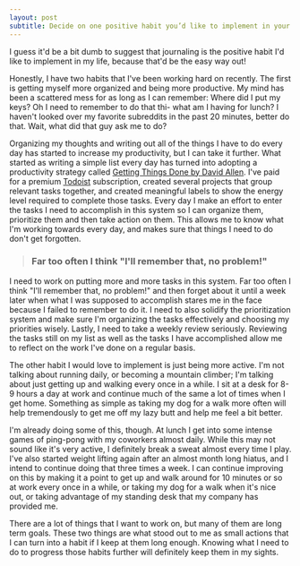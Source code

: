 ```yaml
---
layout: post
subtitle: Decide on one positive habit you’d like to implement in your life. Whether seemingly mundane (flossing) or perhaps life-altering (exercising), write out the steps you’ll take to get there.
---
```


I guess it'd be a bit dumb to suggest that journaling is the positive habit I'd like to implement in my life, because that'd be the easy way out!

Honestly, I have two habits that I've been working hard on recently. The first is getting myself more organized and being more productive. My mind has been a scattered mess for as long as I can remember: Where did I put my keys? Oh I need to remember to do that thi- what am I having for lunch? I haven't looked over my favorite subreddits in the past 20 minutes, better do that. Wait, what did that guy ask me to do?

Organizing my thoughts and writing out all of the things I have to do every day has started to increase my productivity, but I can take it further. What started as writing a simple list every day has turned into adopting a productivity strategy called [Getting Things Done by David Allen](https://gettingthingsdone.com/). I've paid for a premium [Todoist](https://en.todoist.com/) subscription, created several projects that group relevant tasks together, and created meaningful labels to show the energy level required to complete those tasks. Every day I make an effort to enter the tasks I need to accomplish in this system so I can organize them, prioritize them and then take action on them. This allows me to know what I'm working towards every day, and makes sure that things I need to do don't get forgotten.

> ### Far too often I think "I'll remember that, no problem!"

I need to work on putting more and more tasks in this system. Far too often I think "I'll remember that, no problem!" and then forget about it until a week later when what I was supposed to accomplish stares me in the face because I failed to remember to do it. I need to also solidify the prioritization system and make sure I'm organizing the tasks effectively and choosing my priorities wisely. Lastly, I need to take a weekly review seriously. Reviewing the tasks still on my list as well as the tasks I have accomplished allow me to reflect on the work I've done on a regular basis.

The other habit I would love to implement is just being more active. I'm not talking about running daily, or becoming a mountain climber; I'm talking about just getting up and walking every once in a while. I sit at a desk for 8-9 hours a day at work and continue much of the same a lot of times when I get home. Something as simple as taking my dog for a walk more often will help tremendously to get me off my lazy butt and help me feel a bit better.

I'm already doing some of this, though. At lunch I get into some intense games of ping-pong with my coworkers almost daily. While this may not sound like it's very active, I definitely break a sweat almost every time I play. I've also started weight lifting again after an almost month long hiatus, and I intend to continue doing that three times a week. I can continue improving on this by making it a point to get up and walk around for 10 minutes or so at work every once in a while, or taking my dog for a walk when it's nice out, or taking advantage of my standing desk that my company has provided me.

There are a lot of things that I want to work on, but many of them are long term goals. These two things are what stood out to me as small actions that I can turn into a habit if I keep at them long enough. Knowing what I need to do to progress those habits further will definitely keep them in my sights.
